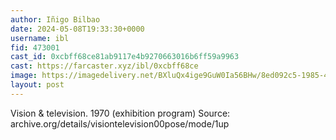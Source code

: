 ```yaml
---
author: Iñigo Bilbao
date: 2024-05-08T19:33:30+0000
username: ibl
fid: 473001
cast_id: 0xcbff68ce81ab9117e4b9270663016b6ff59a9963
cast: https://farcaster.xyz/ibl/0xcbff68ce
image: https://imagedelivery.net/BXluQx4ige9GuW0Ia56BHw/8ed092c5-1985-4c44-b9b4-5c2933045b00/original
layout: post
---
```


Vision & television. 1970
(exhibition program)
Source: archive.org/details/visiontelevision00pose/mode/1up

<img src='https://imagedelivery.net/BXluQx4ige9GuW0Ia56BHw/8ed092c5-1985-4c44-b9b4-5c2933045b00/original' alt='' referrerpolicy='no-referrer'/>
